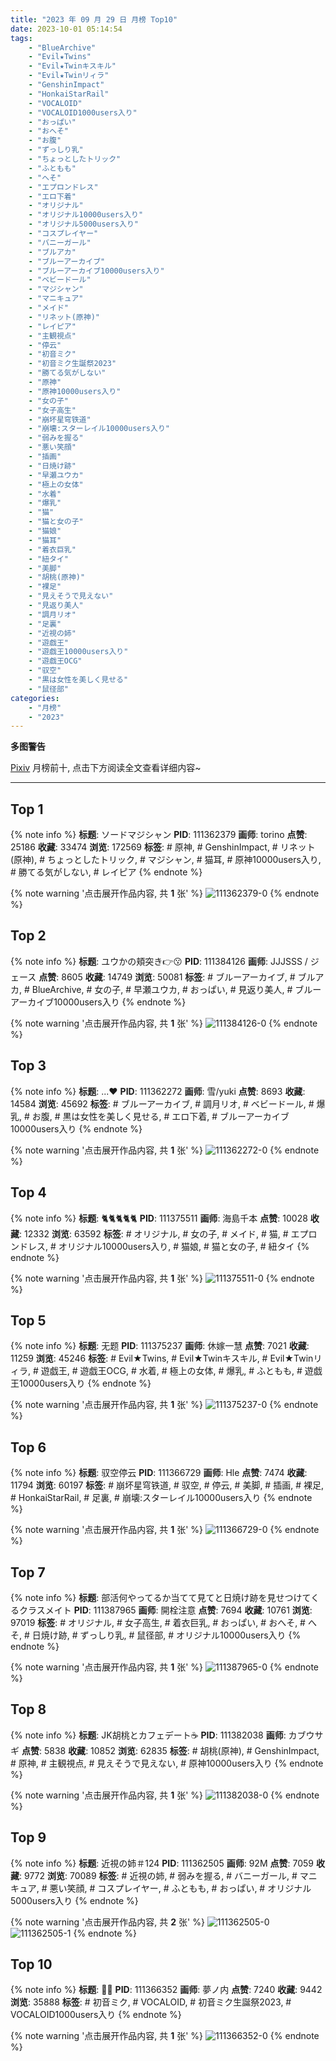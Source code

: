 ```yaml
---
title: "2023 年 09 月 29 日 月榜 Top10"
date: 2023-10-01 05:14:54
tags:
    - "BlueArchive"
    - "Evil★Twins"
    - "Evil★Twinキスキル"
    - "Evil★Twinリィラ"
    - "GenshinImpact"
    - "HonkaiStarRail"
    - "VOCALOID"
    - "VOCALOID1000users入り"
    - "おっぱい"
    - "おへそ"
    - "お腹"
    - "ずっしり乳"
    - "ちょっとしたトリック"
    - "ふともも"
    - "へそ"
    - "エプロンドレス"
    - "エロ下着"
    - "オリジナル"
    - "オリジナル10000users入り"
    - "オリジナル5000users入り"
    - "コスプレイヤー"
    - "バニーガール"
    - "ブルアカ"
    - "ブルーアーカイブ"
    - "ブルーアーカイブ10000users入り"
    - "ベビードール"
    - "マジシャン"
    - "マニキュア"
    - "メイド"
    - "リネット(原神)"
    - "レイピア"
    - "主観視点"
    - "停云"
    - "初音ミク"
    - "初音ミク生誕祭2023"
    - "勝てる気がしない"
    - "原神"
    - "原神10000users入り"
    - "女の子"
    - "女子高生"
    - "崩坏星穹铁道"
    - "崩壊:スターレイル10000users入り"
    - "弱みを握る"
    - "悪い笑顔"
    - "插画"
    - "日焼け跡"
    - "早瀬ユウカ"
    - "極上の女体"
    - "水着"
    - "爆乳"
    - "猫"
    - "猫と女の子"
    - "猫娘"
    - "猫耳"
    - "着衣巨乳"
    - "紐タイ"
    - "美脚"
    - "胡桃(原神)"
    - "裸足"
    - "見えそうで見えない"
    - "見返り美人"
    - "調月リオ"
    - "足裏"
    - "近視の姉"
    - "遊戯王"
    - "遊戯王10000users入り"
    - "遊戯王OCG"
    - "驭空"
    - "黒は女性を美しく見せる"
    - "鼠径部"
categories:
    - "月榜"
    - "2023"
---
```


<i class="fa fa-triangle-exclamation"></i>**多图警告**<i class="fa fa-triangle-exclamation"></i>

[Pixiv](https://www.pixiv.net/) 月榜前十, 点击下方阅读全文查看详细内容~

<!-- more -->

---

## Top 1

{% note info %}
**标题**: ソードマジシャン
**PID**: 111362379 **画师**: torino
**点赞**: 25186 **收藏**: 33474 **浏览**: 172569
**标签**: # 原神, # GenshinImpact, # リネット(原神), # ちょっとしたトリック, # マジシャン, # 猫耳, # 原神10000users入り, # 勝てる気がしない, # レイピア
{% endnote %}

{% note warning '点击展开作品内容, 共 **1** 张' %}
![111362379-0](https://i.pixiv.re/img-original/img/2023/09/02/01/46/43/111362379_p0.jpg)
{% endnote %}

## Top 2

{% note info %}
**标题**: ユウかの頬突き👉😗
**PID**: 111384126 **画师**: JJJSSS / ジェース
**点赞**: 8605 **收藏**: 14749 **浏览**: 50081
**标签**: # ブルーアーカイブ, # ブルアカ, # BlueArchive, # 女の子, # 早瀬ユウカ, # おっぱい, # 見返り美人, # ブルーアーカイブ10000users入り
{% endnote %}

{% note warning '点击展开作品内容, 共 **1** 张' %}
![111384126-0](https://i.pixiv.re/img-original/img/2023/09/02/19/26/55/111384126_p0.jpg)
{% endnote %}

## Top 3

{% note info %}
**标题**: ...♥️
**PID**: 111362272 **画师**: 雪/yuki
**点赞**: 8693 **收藏**: 14584 **浏览**: 45692
**标签**: # ブルーアーカイブ, # 調月リオ, # ベビードール, # 爆乳, # お腹, # 黒は女性を美しく見せる, # エロ下着, # ブルーアーカイブ10000users入り
{% endnote %}

{% note warning '点击展开作品内容, 共 **1** 张' %}
![111362272-0](https://i.pixiv.re/img-original/img/2023/09/02/00/00/18/111362272_p0.jpg)
{% endnote %}

## Top 4

{% note info %}
**标题**: 🐈🐈🐈🐈🐈
**PID**: 111375511 **画师**: 海島千本
**点赞**: 10028 **收藏**: 12332 **浏览**: 63592
**标签**: # オリジナル, # 女の子, # メイド, # 猫, # エプロンドレス, # オリジナル10000users入り, # 猫娘, # 猫と女の子, # 紐タイ
{% endnote %}

{% note warning '点击展开作品内容, 共 **1** 张' %}
![111375511-0](https://i.pixiv.re/img-original/img/2023/09/02/13/05/56/111375511_p0.jpg)
{% endnote %}

## Top 5

{% note info %}
**标题**: 无题
**PID**: 111375237 **画师**: 休嫁一慧
**点赞**: 7021 **收藏**: 11259 **浏览**: 45246
**标签**: # Evil★Twins, # Evil★Twinキスキル, # Evil★Twinリィラ, # 遊戯王, # 遊戯王OCG, # 水着, # 極上の女体, # 爆乳, # ふともも, # 遊戯王10000users入り
{% endnote %}

{% note warning '点击展开作品内容, 共 **1** 张' %}
![111375237-0](https://i.pixiv.re/img-original/img/2023/09/02/12/50/42/111375237_p0.png)
{% endnote %}

## Top 6

{% note info %}
**标题**: 驭空停云
**PID**: 111366729 **画师**: Hle
**点赞**: 7474 **收藏**: 11794 **浏览**: 60197
**标签**: # 崩坏星穹铁道, # 驭空, # 停云, # 美脚, # 插画, # 裸足, # HonkaiStarRail, # 足裏, # 崩壊:スターレイル10000users入り
{% endnote %}

{% note warning '点击展开作品内容, 共 **1** 张' %}
![111366729-0](https://i.pixiv.re/img-original/img/2023/09/02/02/52/34/111366729_p0.jpg)
{% endnote %}

## Top 7

{% note info %}
**标题**: 部活何やってるか当てて見てと日焼け跡を見せつけてくるクラスメイト
**PID**: 111387965 **画师**: 開栓注意
**点赞**: 7694 **收藏**: 10761 **浏览**: 97019
**标签**: # オリジナル, # 女子高生, # 着衣巨乳, # おっぱい, # おへそ, # へそ, # 日焼け跡, # ずっしり乳, # 鼠径部, # オリジナル10000users入り
{% endnote %}

{% note warning '点击展开作品内容, 共 **1** 张' %}
![111387965-0](https://i.pixiv.re/img-original/img/2023/09/02/21/34/59/111387965_p0.jpg)
{% endnote %}

## Top 8

{% note info %}
**标题**: JK胡桃とカフェデート☕️
**PID**: 111382038 **画师**: カブウサギ
**点赞**: 5838 **收藏**: 10852 **浏览**: 62835
**标签**: # 胡桃(原神), # GenshinImpact, # 原神, # 主観視点, # 見えそうで見えない, # 原神10000users入り
{% endnote %}

{% note warning '点击展开作品内容, 共 **1** 张' %}
![111382038-0](https://i.pixiv.re/img-original/img/2023/09/02/18/07/32/111382038_p0.jpg)
{% endnote %}

## Top 9

{% note info %}
**标题**: 近視の姉＃124
**PID**: 111362505 **画师**: 92M
**点赞**: 7059 **收藏**: 9772 **浏览**: 70089
**标签**: # 近視の姉, # 弱みを握る, # バニーガール, # マニキュア, # 悪い笑顔, # コスプレイヤー, # ふともも, # おっぱい, # オリジナル5000users入り
{% endnote %}

{% note warning '点击展开作品内容, 共 **2** 张' %}
![111362505-0](https://i.pixiv.re/img-original/img/2023/09/02/00/01/56/111362505_p0.png)
![111362505-1](https://i.pixiv.re/img-original/img/2023/09/02/00/01/56/111362505_p1.png)
{% endnote %}

## Top 10

{% note info %}
**标题**: 🍔🍟
**PID**: 111366352 **画师**: 夢ノ内
**点赞**: 7240 **收藏**: 9442 **浏览**: 35888
**标签**: # 初音ミク, # VOCALOID, # 初音ミク生誕祭2023, # VOCALOID1000users入り
{% endnote %}

{% note warning '点击展开作品内容, 共 **1** 张' %}
![111366352-0](https://i.pixiv.re/img-original/img/2023/09/02/11/47/10/111366352_p0.jpg)
{% endnote %}
